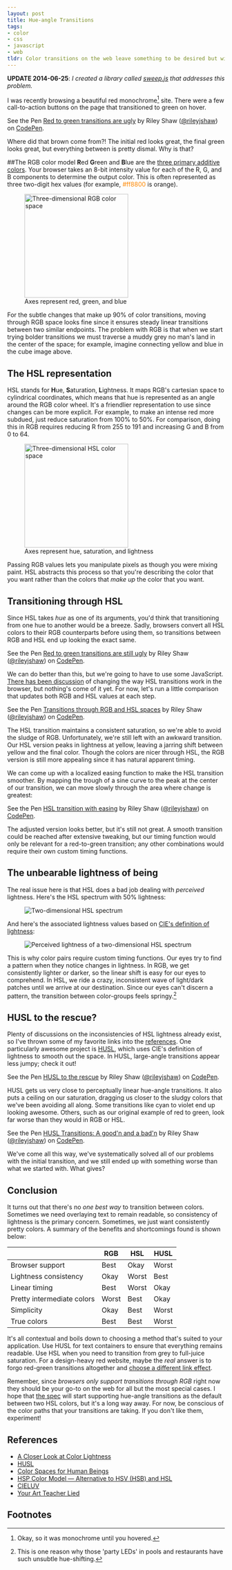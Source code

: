 ```yaml
---
layout: post
title: Hue-angle Transitions
tags:
- color
- css
- javascript
- web
tldr: Color transitions on the web leave something to be desired but with a bit of elbow grease we can make them awesome again.
---
```

**UPDATE 2014-06-25**: _I created a library called [sweep.js](https://rileyjshaw.com/sweep/) that addresses this problem._

I was recently browsing a beautiful red monochrome[^1] site. There were a few call-to-action buttons on the page that transitioned to green on hover.

<p data-height="268" data-theme-id="0" data-slug-hash="qgrKn" data-default-tab="result" class='codepen'>See the Pen <a href='http://codepen.io/rileyjshaw/pen/qgrKn/'>Red to green transitions are ugly</a> by Riley Shaw (<a href='http://codepen.io/rileyjshaw'>@rileyjshaw</a>) on <a href='http://codepen.io'>CodePen</a>.</p>

Where did that brown come from?! The initial red looks great, the final green looks great, but everything between is pretty dismal. Why is that?

##The RGB color model
**R**ed **G**reen and **B**lue are the [three primary additive colors](/blog/your-art-teacher-lied). Your browser takes an 8-bit intensity value for each of the R, G, and B components to determine the output color. This is often represented as three two-digit hex values (for example, <span style="color:#ff8800">#ff8800</span> is orange).

<figure>
  <img src="/images/rgb-cube.png" width="240px" alt="Three-dimensional RGB color space">
  <figcaption>Axes represent red, green, and blue</figcaption>
</figure>

For the subtle changes that make up 90% of color transitions, moving through RGB space looks fine since it ensures steady linear transitions between two similar endpoints. The problem with RGB is that when we start trying bolder transitions we must traverse a muddy grey no man's land in the center of the space; for example, imagine connecting yellow and blue in the cube image above.

## The HSL representation
HSL stands for **H**ue, **S**aturation, **L**ightness. It maps RGB's cartesian space to cylindrical coordinates, which means that hue is represented as an angle around the RGB color wheel. It's a friendlier representation to use since changes can be more explicit. For example, to make an intense red more subdued, just reduce saturation from 100% to 50%. For comparison, doing this in RGB requires reducing R from 255 to 191 and increasing G and B from 0 to 64.

<figure>
  <img src="/images/hsl-cube.png" width="240px" alt="Three-dimensional HSL color space">
  <figcaption>Axes represent hue, saturation, and lightness</figcaption>
</figure>

Passing RGB values lets you manipulate pixels as though you were mixing paint. HSL abstracts this process so that you're describing the color that you want rather than the colors that _make up_ the color that you want.

## Transitioning through HSL
Since HSL takes _hue_ as one of its arguments, you'd think that transitioning from one hue to another would be a breeze. Sadly, browsers convert all HSL colors to their RGB counterparts before using them, so transitions between RGB and HSL end up looking the exact same.

<p data-height="268" data-theme-id="0" data-slug-hash="GLKrD" data-default-tab="result" class='codepen'>See the Pen <a href='http://codepen.io/rileyjshaw/pen/GLKrD/'>Red to green transitions are still ugly</a> by Riley Shaw (<a href='http://codepen.io/rileyjshaw'>@rileyjshaw</a>) on <a href='http://codepen.io'>CodePen</a>.</p>

We can do better than this, but we're going to have to use some JavaScript. [There has been discussion](http://lists.w3.org/Archives/Public/www-style/2012May/1060.html) of changing the way HSL transitions work in the browser, but nothing's come of it yet. For now, let's run a little comparison that updates both RGB and HSL values at each step.

<p data-height="268" data-theme-id="5323" data-slug-hash="uonyi" data-default-tab="result" class='codepen'>See the Pen <a href='http://codepen.io/rileyjshaw/pen/uonyi/'>Transitions through RGB and HSL spaces</a> by Riley Shaw (<a href='http://codepen.io/rileyjshaw'>@rileyjshaw</a>) on <a href='http://codepen.io'>CodePen</a>.</p>

The HSL transition maintains a consistent saturation, so we're able to avoid the sludge of RGB. Unfortunately, we're still left with an awkward transition. Our HSL version peaks in lightness at yellow, leaving a jarring shift between yellow and the final color. Though the colors are nicer through HSL, the RGB version is still more appealing since it has natural apparent timing.

<div id="sine-easing"></div>

We can come up with a localized easing function to make the HSL transition smoother. By mapping the trough of a sine curve to the peak at the center of our transition, we can move slowly through the area where change is greatest:

<p data-height="268" data-theme-id="5323" data-slug-hash="Levyq" data-default-tab="result" class='codepen'>See the Pen <a href='http://codepen.io/rileyjshaw/pen/Levyq/'>HSL transition with easing</a> by Riley Shaw (<a href='http://codepen.io/rileyjshaw'>@rileyjshaw</a>) on <a href='http://codepen.io'>CodePen</a>.</p>

The adjusted version looks better, but it's still not great. A smooth transition could be reached after extensive tweaking, but our timing function would only be relevant for a red-to-green transition; any other combinations would require their own custom timing functions.

## The unbearable lightness of being
The real issue here is that HSL does a bad job dealing with _perceived_ lightness. Here's the HSL spectrum with 50% lightness:

<figure>
  <img src="/images/hsl-spectrum.png" alt="Two-dimensional HSL spectrum">
</figure>

And here's the associated lightness values based on [CIE's definition of lightness](http://en.wikipedia.org/wiki/Lab_color_space#CIELAB):

<figure>
  <img src="/images/hsl-lightness.png" alt="Perceived lightness of a two-dimensional HSL spectrum">
</figure>

This is why color pairs require custom timing functions. Our eyes try to find a pattern when they notice changes in lightness. In RGB, we get consistently lighter or darker, so the linear shift is easy for our eyes to comprehend. In HSL, we ride a crazy, inconsistent wave of light/dark patches until we arrive at our destination. Since our eyes can't discern a pattern, the transition between color-groups feels springy.[^2]

## HUSL to the rescue?
Plenty of discussions on the inconsistencies of HSL lightness already exist, so I've thrown some of my favorite links into the [references](#references). One particularly awesome project is [HUSL](http://www.boronine.com/husl/), which uses CIE's definition of lightness to smooth out the space. In HUSL, large-angle transitions appear less jumpy; check it out!

<p data-height="268" data-theme-id="5323" data-slug-hash="ArhLK" data-default-tab="result" class='codepen'>See the Pen <a href='http://codepen.io/rileyjshaw/pen/ArhLK/'>HUSL to the rescue</a> by Riley Shaw (<a href='http://codepen.io/rileyjshaw'>@rileyjshaw</a>) on <a href='http://codepen.io'>CodePen</a>.</p>

HUSL gets us very close to perceptually linear hue-angle transitions. It also puts a ceiling on our saturation, dragging us closer to the sludgy colors that we've been avoiding all along. Some transitions like cyan to violet end up looking awesome. Others, such as our original example of red to green, look far worse than they would in RGB or HSL.

<p data-height="268" data-theme-id="5323" data-slug-hash="Lexkg" data-default-tab="result" class='codepen'>See the Pen <a href='http://codepen.io/rileyjshaw/pen/Lexkg/'>HUSL Transitions: A good'n and a bad'n</a> by Riley Shaw (<a href='http://codepen.io/rileyjshaw'>@rileyjshaw</a>) on <a href='http://codepen.io'>CodePen</a>.</p>
<script async src="//codepen.io/assets/embed/ei.js"></script>

We've come all this way, we've systematically solved all of our problems with the initial transition, and we still ended up with something worse than what we started with. What gives?

## Conclusion
It turns out that there's no _one best way_ to transition between colors. Sometimes we need overlaying text to remain readable, so consistency of lightness is the primary concern. Sometimes, we just want consistently pretty colors. A summary of the benefits and shortcomings found is shown below:

| | RGB | HSL | HUSL |
|-|-|-|-|
|Browser support|Best|Okay|Worst|
|Lightness consistency|Okay|Worst|Best|
|Linear timing|Best|Worst|Okay|
|Pretty intermediate colors|Worst|Best|Okay|
|Simplicity|Okay|Best|Worst|
|True colors|Best|Best|Worst|

It's all contextual and boils down to choosing a method that's suited to your application. Use HUSL for text containers to ensure that everything remains readable. Use HSL when you need to transition from grey to full-juice saturation. For a design-heavy red website, maybe the _real_ answer is to forgo red-green transitions altogether and [choose a different link effect](http://tympanus.net/Development/CreativeLinkEffects/).

Remember, since _browsers only support transitions through RGB_ right now they should be your go-to on the web for all but the most special cases. I hope that [the spec](http://www.w3.org/TR/css3-transitions/#animation-of-property-types-) will start supporting hue-angle transitions as the default between two HSL colors, but it's a long way away. For now, be conscious of the color paths that your transitions are taking. If you don't like them, experiment!

## References

- [A Closer Look at Color Lightness](http://robots.thoughtbot.com/closer-look-color-lightness)
- [HUSL](http://www.boronine.com/husl/)
- [Color Spaces for Human Beings](http://www.boronine.com/2012/03/26/Color-Spaces-for-Human-Beings/)
- [HSP Color Model — Alternative to HSV (HSB) and HSL](http://alienryderflex.com/hsp.html)
- [CIELUV](http://en.wikipedia.org/wiki/CIELUV)
- [Your Art Teacher Lied](/blog/your-art-teacher-lied/)

## Footnotes
[^1]: Okay, so it was monochrome until you hovered.
[^2]: This is one reason why those 'party LEDs' in pools and restaurants have such unsubtle hue-shifting.
